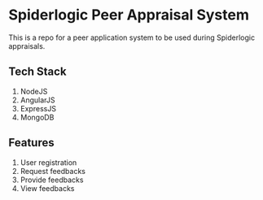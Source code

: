 # Spiderlogic Peer Appraisal System

This is a repo for a peer application system to be used during Spiderlogic appraisals.

## Tech Stack
1. NodeJS
2. AngularJS
3. ExpressJS
4. MongoDB

## Features
1. User registration
2. Request feedbacks
3. Provide feedbacks
4. View feedbacks
